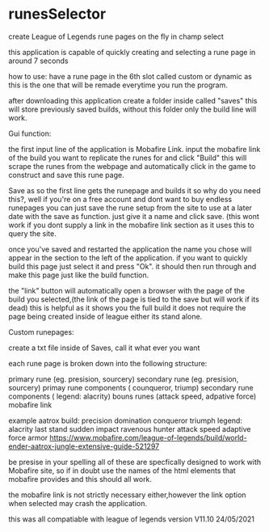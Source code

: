# runesSelector
create League of Legends rune pages on the fly in champ select

this application is capable of quickly creating and selecting a rune page in around 7 seconds

how to use:
have a rune page in the 6th slot called custom or dynamic as this is the one that will be remade everytime you run the program.

after downloading this application create a folder inside called "saves" this will store previously saved builds, without this folder only the build line will work.

Gui function:

the first input line of the application is Mobafire Link. input the mobafire link of the build you want to replicate the runes for and click "Build" 
this will scrape the runes from the webpage and automatically click in the game to construct and save this rune page.

Save as
so the first line gets the runepage and builds it so why do you need this?, well if you're on a free account and dont want to buy endless runepages you can just save the 
rune setup from the site to use at a later date with the save as function. just give it a name and click save. (this wont work if you dont supply a link in the mobafire link section
as it uses this to query the site.

once you've saved and restarted the application the name you chose will appear in the section to the left of the application. if you want to quickly build this page just select it
and press "Ok". it should then run through and make this page just like the build function.

the "link" button will automatically open a browser with the page of the build you selected,(the link of the page is tied to the save but will work if its dead) 
this is helpful as it shows you the full build it does not 
require the page being created inside of league either its stand alone.

Custom runepages:

create a txt file inside of Saves, call it what ever you want

each rune page is broken down into the following structure:

primary rune (eg. presision, sourcery)
secondary rune (eg. presision, sourcery)
primay rune components ( counqueror, triump)
secondary rune components ( legend: alacrity)
bouns runes (attack speed, adpative force)
mobafire link

example aatrox build: 
precision
domination
conqueror
triumph
legend: alacrity
last stand
sudden impact
ravenous hunter
attack speed
adaptive force
armor
https://www.mobafire.com/league-of-legends/build/world-ender-aatrox-jungle-extensive-guide-521297

be presise in your spelling all of these are specfically designed to work with Mobafire site,
so if in doubt use the names of the html elements that mobafire provides and this
should all work.

the mobafire link is not strictly necessary either,however the link option when selected may crash the application.

this was all compatiable with league of legends version V11.10 24/05/2021


